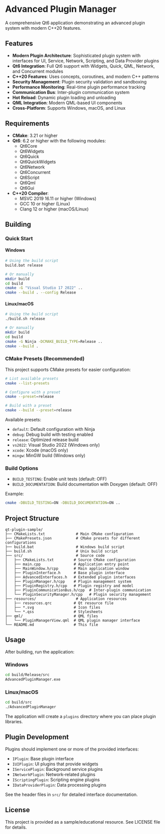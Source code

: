 # Advanced Plugin Manager

A comprehensive Qt6 application demonstrating an advanced plugin system with modern C++20 features.

## Features

- **Modern Plugin Architecture**: Sophisticated plugin system with interfaces for UI, Service, Network, Scripting, and Data Provider plugins
- **Qt6 Integration**: Full Qt6 support with Widgets, Quick, QML, Network, and Concurrent modules
- **C++20 Features**: Uses concepts, coroutines, and modern C++ patterns
- **Security Management**: Plugin security validation and sandboxing
- **Performance Monitoring**: Real-time plugin performance tracking
- **Communication Bus**: Inter-plugin communication system
- **Hot Reload**: Dynamic plugin loading and unloading
- **QML Integration**: Modern QML-based UI components
- **Cross-Platform**: Supports Windows, macOS, and Linux

## Requirements

- **CMake**: 3.21 or higher
- **Qt6**: 6.2 or higher with the following modules:
  - Qt6Core
  - Qt6Widgets
  - Qt6Quick
  - Qt6QuickWidgets
  - Qt6Network
  - Qt6Concurrent
  - Qt6Script
  - Qt6Qml
  - Qt6Gui
- **C++20 Compiler**:
  - MSVC 2019 16.11 or higher (Windows)
  - GCC 10 or higher (Linux)
  - Clang 12 or higher (macOS/Linux)

## Building

### Quick Start

#### Windows
```bash
# Using the build script
build.bat release

# Or manually
mkdir build
cd build
cmake -G "Visual Studio 17 2022" ..
cmake --build . --config Release
```

#### Linux/macOS
```bash
# Using the build script
./build.sh release

# Or manually
mkdir build
cd build
cmake -G Ninja -DCMAKE_BUILD_TYPE=Release ..
cmake --build .
```

### CMake Presets (Recommended)

This project supports CMake presets for easier configuration:

```bash
# List available presets
cmake --list-presets

# Configure with a preset
cmake --preset=release

# Build with a preset
cmake --build --preset=release
```

Available presets:
- `default`: Default configuration with Ninja
- `debug`: Debug build with testing enabled
- `release`: Optimized release build
- `vs2022`: Visual Studio 2022 (Windows only)
- `xcode`: Xcode (macOS only)
- `mingw`: MinGW build (Windows only)

### Build Options

- `BUILD_TESTING`: Enable unit tests (default: OFF)
- `BUILD_DOCUMENTATION`: Build documentation with Doxygen (default: OFF)

Example:
```bash
cmake -DBUILD_TESTING=ON -DBUILD_DOCUMENTATION=ON ..
```

## Project Structure

```
qt-plugin-sample/
├── CMakeLists.txt              # Main CMake configuration
├── CMakePresets.json           # CMake presets for different configurations
├── build.bat                   # Windows build script
├── build.sh                    # Unix build script
├── src/                        # Source code
│   ├── CMakeLists.txt         # Source CMake configuration
│   ├── main.cpp               # Application entry point
│   ├── MainWindow.h/cpp       # Main application window
│   ├── PluginInterface.h      # Base plugin interface
│   ├── AdvancedInterfaces.h   # Extended plugin interfaces
│   ├── PluginManager.h/cpp    # Plugin management system
│   ├── PluginRegistry.h/cpp   # Plugin registry and model
│   ├── PluginCommunicationBus.h/cpp  # Inter-plugin communication
│   └── PluginSecurityManager.h/cpp   # Plugin security management
├── resources/                  # Application resources
│   ├── resources.qrc          # Qt resource file
│   ├── *.svg                  # Icon files
│   └── *.qss                  # Stylesheets
├── qml/                       # QML files
│   └── PluginManagerView.qml  # QML plugin manager interface
└── README.md                  # This file
```

## Usage

After building, run the application:

### Windows
```bash
cd build/Release/src
AdvancedPluginManager.exe
```

### Linux/macOS
```bash
cd build/src
./AdvancedPluginManager
```

The application will create a `plugins` directory where you can place plugin libraries.

## Plugin Development

Plugins should implement one or more of the provided interfaces:

- `IPlugin`: Base plugin interface
- `IUIPlugin`: UI plugins that provide widgets
- `IServicePlugin`: Background service plugins
- `INetworkPlugin`: Network-related plugins
- `IScriptingPlugin`: Scripting engine plugins
- `IDataProviderPlugin`: Data processing plugins

See the header files in `src/` for detailed interface documentation.

## License

This project is provided as a sample/educational resource. See LICENSE file for details.
